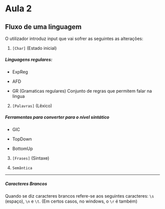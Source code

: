 # Aula 2

## Fluxo de uma linguagem

O utilizador introduz input que vai sofrer as seguintes as alterações:

1. `[Char]` (Estado inicial)

##### Linguagens regulares:

-   ExpReg

-   AFD

-   GR (Gramaticas regulares)
    Conjunto de regras que permitem falar na lingua

2. `[Palavras]` (Lêxico)

##### Ferramentas para converter para o nível sintático

-   GIC

-   TopDown

-   BottomUp

3. `[Frases]` (Sintaxe)

4. `Semântica`

---

##### Caracteres Brancos

Quando se diz caracteres brancos refere-se aos seguintes caracteres:
`\s` (espaço), `\n` e `\t`. (Em certos casos, no windows, o `\r` é também)

